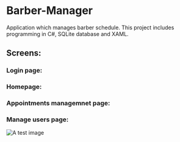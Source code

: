 # Barber-Manager
Application which manages barber schedule. This project includes programming in C#, SQLite database and XAML.

## Screens:

### Login page:
### Homepage:
### Appointments managemnet page:
### Manage users page:

![A test image](image.png)
